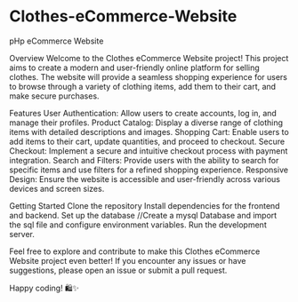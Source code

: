 # Clothes-eCommerce-Website
pHp eCommerce Website

Overview
Welcome to the Clothes eCommerce Website project! This project aims to create a modern and user-friendly online platform for selling clothes. The website will provide a seamless shopping experience for users to browse through a variety of clothing items, add them to their cart, and make secure purchases.

Features
User Authentication: Allow users to create accounts, log in, and manage their profiles.
Product Catalog: Display a diverse range of clothing items with detailed descriptions and images.
Shopping Cart: Enable users to add items to their cart, update quantities, and proceed to checkout.
Secure Checkout: Implement a secure and intuitive checkout process with payment integration.
Search and Filters: Provide users with the ability to search for specific items and use filters for a refined shopping experience.
Responsive Design: Ensure the website is accessible and user-friendly across various devices and screen sizes.

Getting Started
Clone the repository
Install dependencies for the frontend and backend.
Set up the database //Create a mysql Database and import the sql file and configure environment variables.
Run the development server.

Feel free to explore and contribute to make this Clothes eCommerce Website project even better! If you encounter any issues or have suggestions, please open an issue or submit a pull request.

Happy coding! 🛍️✨

